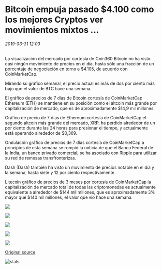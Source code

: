 # Bitcoin empuja pasado $4.100 como los mejores Cryptos ver movimientos mixtos ...

###### 2019-03-31 12:03

La visualización del mercado por cortesía de Coin360 Bitcoin no ha visto casi ningún movimiento de precios en el día, hasta sólo una fracción de un porcentaje de negociación en torno a $4.105, de acuerdo con CoinMarketCap.

Mirando su gráfico semanal, el precio actual es más de dos por ciento más bajo que el valor de BTC hace una semana.

El gráfico de precios de 7 días de Bitcoin cortesía de CoinMarketCap Ethereum (ETH) se mantiene en su posición como el altcoin más grande por capitalización de mercado, que es de aproximadamente $14,9 mil millones.

Gráfico de precio de 7 días de Ethereum cortesía de CoinMarketCap el segundo altcoin más grande del mercado, XRP, ha perdido alrededor de un por ciento durante las 24 horas para presionar el tiempo, y actualmente está operando alrededor de $0,309.

Ondulación gráfico de precios de 7 días cortesía de CoinMarketCap a principios de esta semana se rompió la noticia de que el Banco Federal de la India, un banco privado comercial, se ha asociado con Ripple para utilizar su red de remesas transfronterizas.

Dash (Dash) también ha visto un movimiento de precios notable en el día y la semana, hasta siete y 12 por ciento respectivamente.

Litecoin gráfico de precios de 3 meses por cortesía de CoinMarketCap la capitalización de mercado total de todas las criptomonedas es actualmente equivalente a alrededor de $144 mil millones, que es aproximadamente 3% mayor que $140 mil millones, el valor que vio hace una semana.

![](https://s3.cointelegraph.com/storage/uploads/view/779d3cce1c11441882f5ed3dd808c3ea.png)

![](https://s3.cointelegraph.com/storage/uploads/view/8b846ba0715e15a7ea4d8a30f4215d55.png)

![](https://s3.cointelegraph.com/storage/uploads/view/9aafaf642cb6dbabb20bcfc087d28849.png)

![](https://s3.cointelegraph.com/storage/uploads/view/9df4b60b9d655893a39a93fc8bcd5214.png)

![](https://s3.cointelegraph.com/storage/uploads/view/707e5f35f8468617974d92721b7aec4c.png)

[Original source](https://cointelegraph.com/news/bitcoin-pushes-past-4-100-as-top-cryptos-see-mixed-movements)

![stats](https://c.statcounter.com/11760860/0/a89fa40b/1/ "stats")